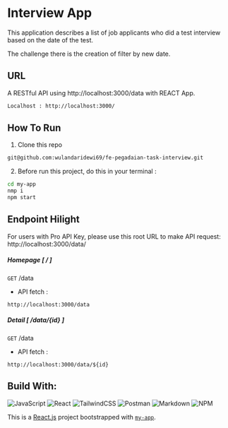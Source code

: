 # Interview App

This application describes a list of job applicants who did a test interview based on the date of the test.

The challenge there is the creation of filter by new date.

## URL

A RESTful API using http://localhost:3000/data with REACT App.

```bash
Localhost : http://localhost:3000/
```
## How To Run

1. Clone this repo
```bash
git@github.com:wulandaridewi69/fe-pegadaian-task-interview.git
```

2. Before run this project, do this in your terminal :
```bash
cd my-app 
nmp i
npm start
```

## Endpoint Hilight

For users with Pro API Key, please use this root URL to make API request: http://localhost:3000/data/

##### Homepage [ / ]
`GET` /data

- API fetch : 
```
http://localhost:3000/data
```

##### Detail [ /data/{id} ]
`GET` /data

- API fetch : 
```
http://localhost:3000/data/${id}
```

## Build With:

![JavaScript](https://img.shields.io/badge/javascript-%23323330.svg?style=for-the-badge&logo=javascript&logoColor=%23F7DF1E)  ![React](https://img.shields.io/badge/react-%2320232a.svg?style=for-the-badge&logo=react&logoColor=%2361DAFB) ![TailwindCSS](https://img.shields.io/badge/tailwindcss-%2338B2AC.svg?style=for-the-badge&logo=tailwind-css&logoColor=white)  ![Postman](https://img.shields.io/badge/Postman-FF6C37?style=for-the-badge&logo=postman&logoColor=white)  ![Markdown](https://img.shields.io/badge/markdown-%23000000.svg?style=for-the-badge&logo=markdown&logoColor=white)  ![NPM](https://img.shields.io/badge/NPM-%23000000.svg?style=for-the-badge&logo=npm&logoColor=white)

This is a [React.js](https://reactjs.org/) project bootstrapped with [`my-app`](https://github.com/vercel/next.js/tree/canary/packages/my-app).
